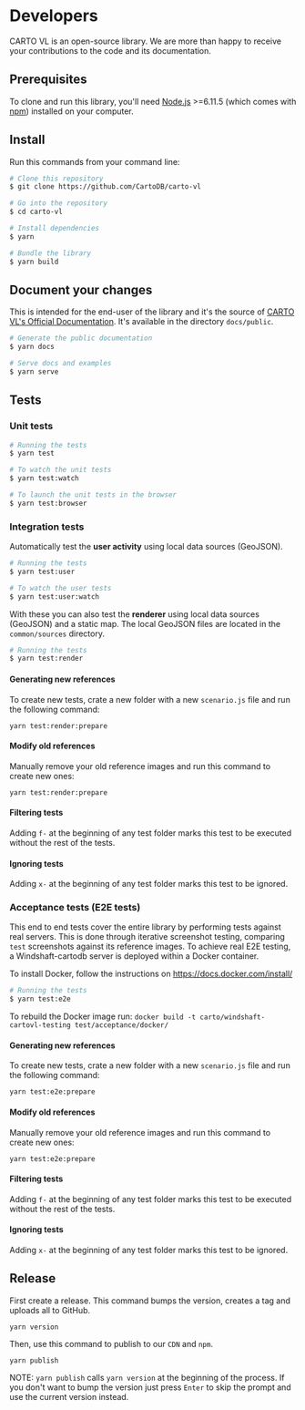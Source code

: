 # Developers

CARTO VL is an open-source library. We are more than happy to receive your contributions to the code and its documentation.

## <a name="prerequisites">Prerequisites</a>

To clone and run this library, you'll need [Node.js](https://nodejs.org/en/download/) >=6.11.5 (which comes with [npm](http://npmjs.com)) installed on your computer.

## <a name="install">Install</a>

Run this commands from your command line:

```bash
# Clone this repository
$ git clone https://github.com/CartoDB/carto-vl

# Go into the repository
$ cd carto-vl

# Install dependencies
$ yarn

# Bundle the library
$ yarn build
```

## <a name="documentation">Document your changes</a>

This is intended for the end-user of the library and it's the source of [CARTO VL's Official Documentation](https://carto.com/developers/carto-vl/). It's available in the directory `docs/public`.

```bash
# Generate the public documentation
$ yarn docs

# Serve docs and examples
$ yarn serve
```

## <a name="tests">Tests</a>

### Unit tests

<!-- Add description -->

```bash
# Running the tests
$ yarn test

# To watch the unit tests
$ yarn test:watch

# To launch the unit tests in the browser
$ yarn test:browser
```

### Integration tests

Automatically test the **user activity** using local data sources (GeoJSON).

```bash
# Running the tests
$ yarn test:user

# To watch the user tests
$ yarn test:user:watch
```

With these you can also test the **renderer** using local data sources (GeoJSON) and a static map. The local GeoJSON files are located in the `common/sources` directory.

```bash
# Running the tests
$ yarn test:render
```

#### Generating new references

To create new tests, crate a new folder with a new `scenario.js` file and run the following command:

```
yarn test:render:prepare
```

#### Modify old references

Manually remove your old reference images and run this command to create new ones:

```
yarn test:render:prepare
```

#### Filtering tests

Adding `f-` at the beginning of any test folder marks this test to be executed without the rest of the tests.

#### Ignoring tests

Adding `x-` at the beginning of any test folder marks this test to be ignored.

### Acceptance tests (E2E tests)

This end to end tests cover the entire library by performing tests against real servers. This is done through iterative screenshot testing, comparing `test` screenshots against its reference images. To achieve real E2E testing, a Windshaft-cartodb server is deployed within a Docker container.

To install Docker, follow the instructions on https://docs.docker.com/install/

```bash
# Running the tests
$ yarn test:e2e
```

To rebuild the Docker image run: `docker build -t carto/windshaft-cartovl-testing test/acceptance/docker/`

#### Generating new references

To create new tests, crate a new folder with a new `scenario.js` file and run the following command:

```
yarn test:e2e:prepare
```

#### Modify old references

Manually remove your old reference images and run this command to create new ones:

```
yarn test:e2e:prepare
```

#### Filtering tests

Adding `f-` at the beginning of any test folder marks this test to be executed without the rest of the tests.

#### Ignoring tests

Adding `x-` at the beginning of any test folder marks this test to be ignored.

## Release

First create a release. This command bumps the version, creates a tag and uploads all to GitHub.

```
yarn version
```

Then, use this command to publish to our `CDN` and `npm`.

```
yarn publish
```

NOTE: `yarn publish` calls `yarn version` at the beginning of the process. If you don't want to bump the version just press `Enter` to skip the prompt and use the current version instead.
